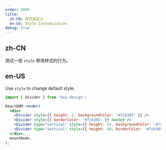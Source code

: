 ```yaml
---
order: 9999
title:
  zh-CN: 样式自定义
  en-US: Style Customization
debug: true
---
```


## zh-CN

测试一些 `style` 修改样式的行为。

## en-US

Use `style` to change default style.

```jsx
import { Divider } from 'hey-design';

ReactDOM.render(
  <div>
    <Divider style={{ height: 2, backgroundColor: '#7cb305' }} />
    <Divider style={{ borderColor: '#7cb305' }} dashed />
    <Divider type="vertical" style={{ height: 60, backgroundColor: '#7cb305' }} />
    <Divider type="vertical" style={{ height: 60, borderColor: '#7cb305' }} dashed />
  </div>,
  mountNode,
);
```
